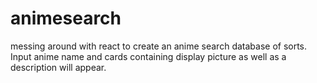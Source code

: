 # animesearch
messing around with react to create an anime search database of sorts. Input anime name and cards containing display picture as well as a description will appear.
